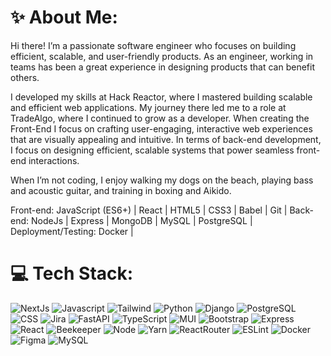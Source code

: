 # ✨ About Me:
Hi there! I’m a passionate software engineer who focuses on building efficient, scalable, and user-friendly products. As an engineer, working in teams has been a great experience in designing products that can benefit others.

I developed my skills at Hack Reactor, where I mastered building scalable and efficient web applications. My journey there led me to a role at TradeAlgo, where I continued to grow as a developer. When creating the Front-End I focus on crafting user-engaging, interactive web experiences that are visually appealing and intuitive. In terms of back-end development, I focus on designing efficient, scalable systems that power seamless front-end interactions.

When I’m not coding, I enjoy walking my dogs on the beach, playing bass and acoustic guitar, and training in boxing and Aikido.

Front-end: JavaScript (ES6+) | React | HTML5 | CSS3 | Babel | Git |
Back-end: NodeJs | Express | MongoDB | MySQL | PostgreSQL |
Deployment/Testing: Docker |

# 💻 Tech Stack:
![NextJs](https://img.shields.io/badge/Next.js-000000.svg?style=for-the-badge&logo=nextdotjs&logoColor=white)
![Javascript](https://img.shields.io/badge/JavaScript-F7DF1E.svg?style=for-the-badge&logo=JavaScript&logoColor=black)
![Tailwind](https://img.shields.io/badge/Tailwind%20CSS-06B6D4.svg?style=for-the-badge&logo=Tailwind-CSS&logoColor=white)
![Python](https://img.shields.io/badge/Python-3776AB.svg?style=for-the-badge&logo=Python&logoColor=white)
![Django](https://img.shields.io/badge/Django-092E20.svg?style=for-the-badge&logo=Django&logoColor=white)
![PostgreSQL](https://img.shields.io/badge/PostgreSQL-4169E1.svg?style=for-the-badge&logo=PostgreSQL&logoColor=white)
![CSS](https://img.shields.io/badge/CSS3-1572B6.svg?style=for-the-badge&logo=CSS3&logoColor=white)
![Jira](https://img.shields.io/badge/Jira-0052CC.svg?style=for-the-badge&logo=Jira&logoColor=white)
![FastAPI](https://img.shields.io/badge/FastAPI-009688.svg?style=for-the-badge&logo=FastAPI&logoColor=white)
![TypeScript](https://img.shields.io/badge/TypeScript-3178C6.svg?style=for-the-badge&logo=TypeScript&logoColor=white)
![MUI](https://img.shields.io/badge/MUI-007FFF.svg?style=for-the-badge&logo=MUI&logoColor=white)
![Bootstrap](https://img.shields.io/badge/Bootstrap-7952B3.svg?style=for-the-badge&logo=Bootstrap&logoColor=white)
![Express](https://img.shields.io/badge/Express-000000.svg?style=for-the-badge&logo=Express&logoColor=white)
![React](https://img.shields.io/badge/React-61DAFB.svg?style=for-the-badge&logo=React&logoColor=black)
![Beekeeper](https://img.shields.io/badge/Beekeeper%20Studio-FAD83B.svg?style=for-the-badge&logo=Beekeeper-Studio&logoColor=black)
![Node](https://img.shields.io/badge/Node.js-5FA04E.svg?style=for-the-badge&logo=nodedotjs&logoColor=white)
![Yarn](https://img.shields.io/badge/Yarn-2C8EBB.svg?style=for-the-badge&logo=Yarn&logoColor=white)
![ReactRouter](https://img.shields.io/badge/React%20Router-CA4245.svg?style=for-the-badge&logo=React-Router&logoColor=white)
![ESLint](https://img.shields.io/badge/ESLint-4B32C3.svg?style=for-the-badge&logo=ESLint&logoColor=white)
![Docker](https://img.shields.io/badge/Docker-2496ED.svg?style=for-the-badge&logo=Docker&logoColor=white)
![Figma](https://img.shields.io/badge/Figma-F24E1E.svg?style=for-the-badge&logo=Figma&logoColor=white)
![MySQL](https://img.shields.io/badge/MySQL-4479A1.svg?style=for-the-badge&logo=MySQL&logoColor=white)
